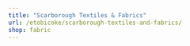 ```yaml
---
title: "Scarborough Textiles & Fabrics"
url: /etobicoke/scarborough-textiles-and-fabrics/
shop: fabric
---
```

